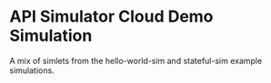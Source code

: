 # API Simulator Cloud Demo Simulation

A mix of simlets from the hello-world-sim and stateful-sim example simulations.
